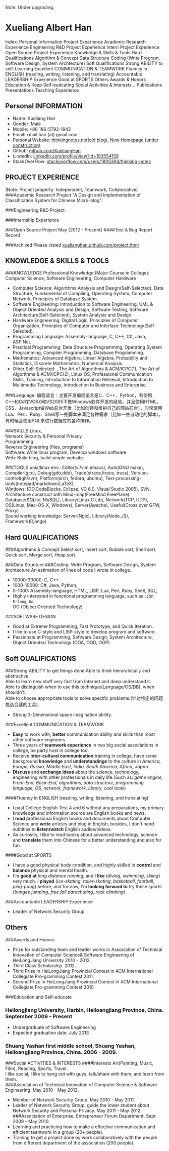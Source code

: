 Note: Under upgrading.

Xueliang Albert Han
=====================

Index:
    Personal Information
    Project Experience
        Academic Research Experience
        Engineering R&D Project Experience
        Intern Project Experience
        Open Source Project Experience
    Knowledge & Skills & Tools
    Hard Qualifications
        Algorithm & Concept
        Data Structure
        Coding (Write Program, Software Design, System Archtecture)
    Soft Qualifications
        Strong ABILITY to self-Learning
        Excellent COMMUNICATION & TEAMWORK
        Fluency in ENGLISH (reading, writing, listening, and translating)
        Accountable LEADERSHIP Experience
        Good at SPORTS
    Others
        Awards & Honors
        Education & Keep Self-eudcating
        Social Activities & Interests
    ..
        Publications
        Presentations
        Teaching Experience

Personal INFORMATION
---------------------
* Name: Xueliang Han
* Gender: Male
* Mobile: +86 186-5792-1942
* Email: xmail.han (at) gmail.com
* Personal Website: [thinkingnotes.net(old blog)](http://thinkingnotes.net), [New Homepage (under construction)](http://xuelianghan.github.com)
* Github: [github.com/XueliangHan](https://github.com/XueliangHan)
* LindedIn: [LinkedIn.com/profile/view?id=193554159](https://www.linkedin.com/profile/view?id=193554159)
* StackOverFlow: [stackoverflow.com/users/1805394/thinking-notes](http://www.stackoverflow.com/users/1805394/thinking-notes)

PROJECT EXPERIENCE
--------------------------------------------------------------
(Note: Project property: Independent, Teamwork, Collaborative)
###Academic Research Project
"A Design and Implementation of Classification System for Chinese Micro-blog".

###Engineering R&D Project

###Internship Experience

###Open Source Project May {2012 - Present}
####Test & Bug Report Record

###Archived
Please visted [xuelianghan.github.com/project.html](https://xuelianghan.github.com/project.html)

KNOWLEDGE & SKILLS & TOOLS
--------------------------
###KNOWLEDGE
Professional Knowledge (Major Course in College): Computer Science, Software Engineering, Computer Hardware  
* Computer Science: Algorithms Analysis and Design(Self-Selected), Data Structure, Fundamental of Compiling, Operating System, Computer Network, Principles of Database System.   
* Software Engineering: Introduction to Software Engineering, UML & Object Oriented Analysis and Design, Software Testing, Software Architecture(Self-Selected), System Analysis and Design.  
* Hardware Engineering: Digital Logic, Principles of Computer Organization, Principles of Computer and Interface Technology(Self-Selected).  
* Programming Language: Assembly-language, C, C++, C#, Java, ASP.Net.  
* Practical Programming: Data Structure Programming, Operating System Programming, Compiler Programming, Database Programming.   
* Mathematics: Advanced Algebra, Linear Algebra, Probability and Statistics, Discrete Mathematics, Numerical Analysis.  
* Other Self-Selected: , The Art of Algorithms & ACM/ICPC(1), The Art of Algorithms & ACM/ICPC(2), Linux OS, Professional Communication Skills, Training, Introduction to Information Retrieval, Introduction to Multimedia Technology, Introduction to Business and Enterprise.   


###Language: 
编程语言：主要开发编程语言是C、C++、Python，有使用C++和C#在VC6.0和VS2005下做Windows软件开发的经验，并且使用HTML、CSS、Javascript做Web前台开发（比如创建和维护自己的网站前台），时常使用Lua、Perl、Ruby、Shell写一些脚本来满足各种需求（比如一些自动化的脚本），有时候会使用SQL来进行数据库的各种操作。

###SKILLS
Linux,  
Network Security & Personal Privacy  
Programming  
Reverse Engineering (files, programs)  
Software: Write linux program, Develop windows software  
Web: Build blog, build simple website.  


###TOOLS
unix/linux env.: Editor(vi/vim,emacs), Auto(GNU make), Compiler(gcc), Debug(gdb,ddd), Trace(strace,ltrace, truss), Version-control(git/svn), Platform(arch, fedora, ubuntu), Text-processing-tools(notepad/markdown/LaTeX).   
Windows: IDE(CodeBlocks, Eclipse, VC 6.0, Visual Studio 2005), SVN.  
Architecture construct with Mind-map(FreeMind,FreePlane).  
Database(SQLite, MySQL), Library(Linux C Lib), Network(TCP, UDP), OS(Linux, Mac-OS-X, Windows), Server(Apache), Useful(Cross over GFW, Proxy)  
Sound working knowledge: Server(Ngix), Library(Node.JS), Framework(Django)  



Hard QUALIFICATIONS
------------------
###Algorithms & Concept
Select sort, Insert sort, Bubble sort, Shell sort.  
Quick sort, Merge sort, Heap sort.  

###Data Structure
###Coding: Write Program, Software Design, System Archtecture
An estimation of lines of code I wrote in college.   
* 10000-30000: C, C++   
* 1000-10000: C#, Java, Python,  
* 0-1000: Assembly-language, HTML, LISP, Lua, Perl, Ruby, Shell, SQL,   
* Highly interested in functional programming language, such as `LISP`, `Erlang`, `Go`.  
OO (Object Oriented Technology)  
 
###SOFTWARE DESIGN
* Good at Extreme Programming, Fast Prototype, and  Quick Iteration.  
* I like to use C-style and LISP-style to develop program and software.  
* Passionate at Programming, Software Design, System Architecture, Object Oriented Technology (OOA, OOD, OOP).  



Soft QUALIFICATIONS
----------------------
###Strong ABILITY to get things done
Able to think hierarchically and abstractive.  
Able to learn new stuff very fast from Internet and deep understand it.  
Able to distinguish when to use this technique(Language/OS/DB), when shouldn't.  
Able to choose appropriate tools to solve specific problems.(针对特定的问题挑选合适的工具).  
* Strong 3-Dimensional space imagination ability.   

###Excellent COMMUNICATION & TEAMWORK
* __Easy__ to work with, __better__ communication ability and skills than most other software engineers.  
* Three years of __teamwork experience__ in two big social associations in college, be party host in college too.  
* Receive __inter-cultural communication__ training in college, have some background __knowledge__ and __understandings__ to the culture in _America, Europe, Russia, Middle East, India, South America, Africa, Japan._
* __Discuss__ and __exchange ideas__ about the science, technology, engineering with other professionals in daily life.(Such as: _game engine, Front-End, Back-End, algorithms, data structure, programming language, OS, network, framework, library, cool tools_)

####Fluency in ENGLISH (reading, writing, listening, and translating)
* I past College English Test 4 and 6 without any preparations, my primary knowledge and information source are English books and news.  
* I __read__ professional English books and documents about Computer Science and __write__ articles and blog in English, besides, I don't need subtitles to __listen/watch__ English audios/videos.  
* As curiosity, I like to read books about advanced technology, science and __translate__ them into Chinese for a better understanding and also for fun.  

####Good at SPORTS
* I have a good physical body condition, and highly skilled in __control__ and __balance__ physical and mental health.  
* I'm __good at__ _long distance running_, and I __like__ (_diving_, _swimming_, _skiing_) very much. I __played__ (_ice-skating_, _roller-skating_, _basketball_, _football_, _ping-pang_) before, and for now, I'm __looking forward to__ try these sports (_bungee jumping_, _free fall_ _parachuting_, _rock climbing_)  

###Accountable LEADERSHIP Experience
* Leader of Network Security Group  


Others
------
###Awards and Honors
* Prize for outstanding team and leader works in Association of Technical Innovation of Computer Science& Software Engineering of HeiLongJiang University 2010 - 2012.  
* Third Class Scholarship. 2012.  
* Third Prize in HeiLongJiang Provincial Contest in ACM International Collegiate Pro-gramming Contest 2011.  
* Second Prize in HeiLongJiang Provincial Contest in ACM International Collegiate Pro-gramming Contest 2010.  

###Education and Self-educate
### Heilongjiang University, Harbin, Heiloangjiang Province, China. September 2009 - Present
* Undergraduate of Software Engineering  
* Expected graduation date: July 2013  
### Shuang Yashan first middle school, Shuang Yashan, Heiloangjiang Province, China. 2006 - 2009.


###Social ACTIVITIES & INTERESTS
####Interests
Art(Painting, Music, Film), Reading, Sports, Travel.  
I like social, I like to hang out with guys, talk/share with them, and learn from them.  
###Association of Technical Innovation of Computer Science & Software Engineering. May 2010 - May 2012. 
* Member of Network Security Group. May 2010 - May 2011.  
* Leader of Network Security Group, guide the lower student about Network Security and Personal Privacy. May 2011 - May 2012.  
###Association of Enterprise, Entrepreneur Forum Department. Sept 2009 - May 2010. 
* Learning and practicing how to make a effective communication and efficient teamwork in a group (20+ people).  
* Training to get a project done by work collaboratively with the people from different department of the association (200 people).  

